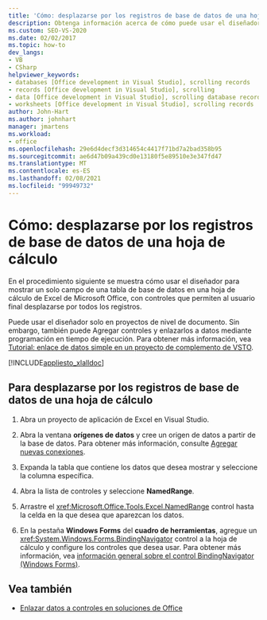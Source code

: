 ```yaml
---
title: 'Cómo: desplazarse por los registros de base de datos de una hoja de cálculo'
description: Obtenga información acerca de cómo puede usar el diseñador para mostrar un solo campo de una tabla de base de datos en una hoja de cálculo de Microsoft Excel.
ms.custom: SEO-VS-2020
ms.date: 02/02/2017
ms.topic: how-to
dev_langs:
- VB
- CSharp
helpviewer_keywords:
- databases [Office development in Visual Studio], scrolling records
- records [Office development in Visual Studio], scrolling
- data [Office development in Visual Studio], scrolling database records
- worksheets [Office development in Visual Studio], scrolling records
author: John-Hart
ms.author: johnhart
manager: jmartens
ms.workload:
- office
ms.openlocfilehash: 29e6d4decf3d314654c4417f71bd7a2bad358b95
ms.sourcegitcommit: ae6d47b09a439cd0e13180f5e89510e3e347fd47
ms.translationtype: MT
ms.contentlocale: es-ES
ms.lasthandoff: 02/08/2021
ms.locfileid: "99949732"
---
```

# <a name="how-to-scroll-through-database-records-in-a-worksheet"></a>Cómo: desplazarse por los registros de base de datos de una hoja de cálculo
  En el procedimiento siguiente se muestra cómo usar el diseñador para mostrar un solo campo de una tabla de base de datos en una hoja de cálculo de Excel de Microsoft Office, con controles que permiten al usuario final desplazarse por todos los registros.

 Puede usar el diseñador solo en proyectos de nivel de documento. Sin embargo, también puede Agregar controles y enlazarlos a datos mediante programación en tiempo de ejecución. Para obtener más información, vea [Tutorial: enlace de datos simple en un proyecto de complemento de VSTO](../vsto/walkthrough-simple-data-binding-in-vsto-add-in-project.md).

 [!INCLUDE[appliesto_xlalldoc](../vsto/includes/appliesto-xlalldoc-md.md)]

## <a name="to-scroll-through-database-records-in-a-worksheet"></a>Para desplazarse por los registros de base de datos de una hoja de cálculo

1. Abra un proyecto de aplicación de Excel en Visual Studio.

2. Abra la ventana **orígenes de datos** y cree un origen de datos a partir de la base de datos. Para obtener más información, consulte [Agregar nuevas conexiones](../data-tools/add-new-connections.md).

3. Expanda la tabla que contiene los datos que desea mostrar y seleccione la columna específica.

4. Abra la lista de controles y seleccione **NamedRange**.

5. Arrastre el <xref:Microsoft.Office.Tools.Excel.NamedRange> control hasta la celda en la que desea que aparezcan los datos.

6. En la pestaña **Windows Forms** del **cuadro de herramientas**, agregue un <xref:System.Windows.Forms.BindingNavigator> control a la hoja de cálculo y configure los controles que desea usar. Para obtener más información, vea [información general sobre el control BindingNavigator &#40;Windows Forms&#41;](/dotnet/framework/winforms/controls/bindingnavigator-control-overview-windows-forms).

## <a name="see-also"></a>Vea también
- [Enlazar datos a controles en soluciones de Office](../vsto/binding-data-to-controls-in-office-solutions.md)
